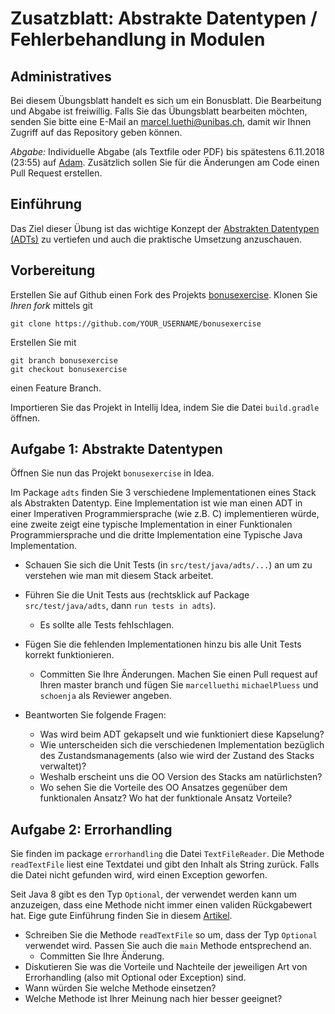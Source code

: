 # Zusatzblatt: Abstrakte Datentypen / Fehlerbehandlung in Modulen

## Administratives

Bei diesem Übungsblatt handelt es sich um ein Bonusblatt. Die Bearbeitung und Abgabe ist freiwillig. Falls Sie das Übungsblatt bearbeiten möchten, 
senden Sie bitte eine E-Mail an marcel.luethi@unibas.ch, damit wir Ihnen Zugriff auf das Repository geben können. 

*Abgabe:* Individuelle Abgabe (als Textfile oder PDF) bis sp&auml;testens 6.11.2018 (23:55) auf [Adam](https://adam.unibas.ch/goto_adam_exc_734775.html). 
Zus&auml;tzlich sollen Sie f&uuml;r die &Auml;nderungen am Code einen Pull Request erstellen. 



## Einf&uuml;hrung
Das Ziel dieser &Uuml;bung ist das wichtige Konzept der [Abstrakten Datentypen (ADTs)](https://unibas-sweng.github.io/software-engineering/week4/slides/module-categories.html) zu vertiefen und auch die praktische Umsetzung anzuschauen. 


## Vorbereitung

Erstellen Sie auf Github einen Fork des Projekts [bonusexercise](https://github.com/unibas-sweng/bonusexercise). Klonen Sie *Ihren fork* mittels git 
```
git clone https://github.com/YOUR_USERNAME/bonusexercise
```
Erstellen Sie mit 
```
git branch bonusexercise
git checkout bonusexercise
```
einen Feature Branch.

Importieren Sie das Projekt in Intellij Idea, indem Sie die Datei ```build.gradle``` &ouml;ffnen. 

## Aufgabe 1: Abstrakte Datentypen
&Ouml;ffnen Sie nun das Projekt ```bonusexercise``` in Idea. 

Im Package ```adts``` finden Sie 3 verschiedene Implementationen eines Stack als Abstrakten Datentyp. Eine Implementation ist wie man einen ADT in einer Imperativen Programmiersprache (wie z.B. C) implementieren w&uuml;rde, eine zweite zeigt eine typische Implementation in einer Funktionalen Programmiersprache und die dritte Implementation eine Typische Java Implementation. 

* Schauen Sie sich die Unit Tests (in ```src/test/java/adts/...```) an um zu verstehen wie man mit diesem Stack arbeitet.
* F&uuml;hren Sie die Unit Tests aus (rechtsklick auf Package ```src/test/java/adts```, dann ```run tests in adts```).
    * Es sollte alle Tests fehlschlagen.
* F&uuml;gen Sie die fehlenden Implementationen hinzu bis alle Unit Tests korrekt funktionieren. 
    * Committen Sie Ihre &Auml;nderungen. Machen Sie einen Pull request auf Ihren master branch und f&uuml;gen Sie ```marcelluethi``` ```michaelPluess``` und ```schoenja``` als Reviewer angeben. 

* Beantworten Sie folgende Fragen:
    * Was wird beim ADT gekapselt und wie funktioniert diese Kapselung?     
    * Wie unterscheiden sich die verschiedenen Implementation bez&uuml;glich des Zustandsmanagements (also wie wird der Zustand des Stacks verwaltet)?
    * Weshalb erscheint uns die OO Version des Stacks am nat&uuml;rlichsten?
    * Wo sehen Sie die Vorteile des OO Ansatzes gegen&uuml;ber dem funktionalen Ansatz? Wo hat der funktionale Ansatz Vorteile?

## Aufgabe 2: Errorhandling 

Sie finden im package ```errorhandling``` die Datei
```TextFileReader```. Die Methode ```readTextFile``` liest eine Textdatei und gibt den Inhalt als String zur&uuml;ck. Falls die Datei nicht gefunden wird, wird einen Exception geworfen. 

Seit Java 8 gibt es den Typ ```Optional```, der verwendet werden kann um anzuzeigen, dass eine Methode nicht immer einen validen R&uuml;ckgabewert hat. 
Eige gute Einführung finden Sie in diesem [Artikel](https://www.javadevjournal.com/java/java-8-optional/).

* Schreiben Sie die Methode ```readTextFile``` so um, dass der Typ ```Optional``` verwendet wird. Passen Sie auch die ```main``` Methode entsprechend an. 
    * Committen Sie Ihre &Auml;nderung.
* Diskutieren Sie was die Vorteile und Nachteile der jeweiligen Art von Errorhandling (also mit Optional oder Exception) sind. 
* Wann w&uuml;rden Sie welche Methode einsetzen?
* Welche Methode ist Ihrer Meinung nach hier besser geeignet?



